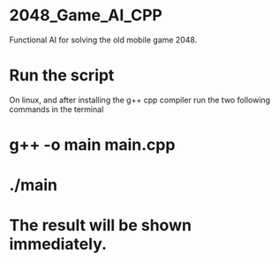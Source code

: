 # 2048_Game_AI_CPP
Functional AI for solving the old mobile game 2048. 

# Run the script
On linux, and after installing the g++ cpp compiler run the two following commands in the terminal

# g++ -o main main.cpp
# ./main

# The result will be shown immediately.
